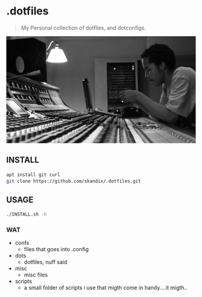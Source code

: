 # .dotfiles
> My Personal collection of dotfiles, and dotconfigs.

![](files/misc/wall.jpg)



## INSTALL
```bash
apt install git curl
git clone https://github.com/skandix/.dotfiles.git
```

## USAGE
```bash 
./INSTALL.sh -h
```

### WAT
* confs
	* files that goes into .config
* dots
	* dotfiles, nuff said
* misc
	* misc files
* scripts
	* a small folder of scripts i use that migth come in handy....it migth..
